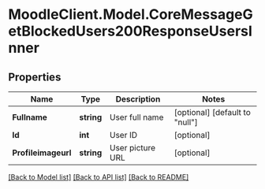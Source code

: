 # MoodleClient.Model.CoreMessageGetBlockedUsers200ResponseUsersInner

## Properties

Name | Type | Description | Notes
------------ | ------------- | ------------- | -------------
**Fullname** | **string** | User full name | [optional] [default to "null"]
**Id** | **int** | User ID | [optional] 
**Profileimageurl** | **string** | User picture URL | [optional] 

[[Back to Model list]](../README.md#documentation-for-models) [[Back to API list]](../README.md#documentation-for-api-endpoints) [[Back to README]](../README.md)


